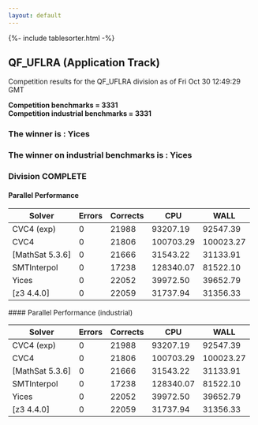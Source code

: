```yaml
---
layout: default
---
```

{%- include tablesorter.html -%}

##  QF_UFLRA (Application Track)

Competition results for the QF_UFLRA division as of Fri Oct 30 12:49:29 GMT

**Competition benchmarks = 3331** 
**<br/>Competition industrial benchmarks = 3331** 

###  The winner is : Yices 
###  The winner on industrial benchmarks is : Yices 
### Division COMPLETE
 




#### Parallel Performance
<table id="parallel" class="result sorted">
<thead>
<tr>
<th class="center">Solver</th><th class="center">Errors</th>
<th class="center">Corrects</th>
<th class="center">CPU</th>
<th class="center">WALL</th>
</tr>
</thead>
<tr>
<td>CVC4 (exp)</td>
<td class="right">0</td>
<td class="right">21988</td>
<td class="right">93207.19</td>
<td class="right">92547.39</td>
</tr>
<tr>
<td>CVC4</td>
<td class="right">0</td>
<td class="right">21806</td>
<td class="right">100703.29</td>
<td class="right">100023.27</td>
</tr>
<tr>
<td>[MathSat 5.3.6]</td>
<td class="right">0</td>
<td class="right">21666</td>
<td class="right">31543.22</td>
<td class="right">31133.91</td>
</tr>
<tr>
<td>SMTInterpol</td>
<td class="right">0</td>
<td class="right">17238</td>
<td class="right">128340.07</td>
<td class="right">81522.10</td>
</tr>
<tr>
<td>Yices</td>
<td class="right">0</td>
<td class="right">22052</td>
<td class="right">39972.50</td>
<td class="right">39652.79</td>
</tr>
<tr>
<td>[z3 4.4.0]</td>
<td class="right">0</td>
<td class="right">22059</td>
<td class="right">31737.94</td>
<td class="right">31356.33</td>
</tr>
</table>
#### Parallel Performance (industrial)
<table id="paralleli" class="result sorted">
<thead>
<tr>
<th class="center">Solver</th><th class="center">Errors</th>
<th class="center">Corrects</th>
<th class="center">CPU</th>
<th class="center">WALL</th>
</tr>
</thead>
<tr>
<td>CVC4 (exp)</td>
<td class="right">0</td>
<td class="right">21988</td>
<td class="right">93207.19</td>
<td class="right">92547.39</td>
</tr>
<tr>
<td>CVC4</td>
<td class="right">0</td>
<td class="right">21806</td>
<td class="right">100703.29</td>
<td class="right">100023.27</td>
</tr>
<tr>
<td>[MathSat 5.3.6]</td>
<td class="right">0</td>
<td class="right">21666</td>
<td class="right">31543.22</td>
<td class="right">31133.91</td>
</tr>
<tr>
<td>SMTInterpol</td>
<td class="right">0</td>
<td class="right">17238</td>
<td class="right">128340.07</td>
<td class="right">81522.10</td>
</tr>
<tr>
<td>Yices</td>
<td class="right">0</td>
<td class="right">22052</td>
<td class="right">39972.50</td>
<td class="right">39652.79</td>
</tr>
<tr>
<td>[z3 4.4.0]</td>
<td class="right">0</td>
<td class="right">22059</td>
<td class="right">31737.94</td>
<td class="right">31356.33</td>
</tr>
</table>


